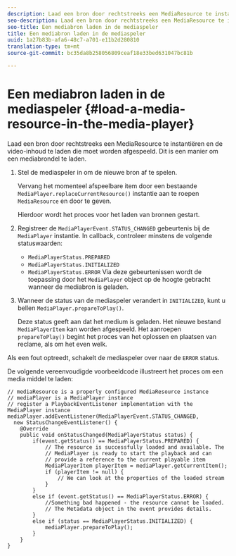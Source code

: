 ```yaml
---
description: Laad een bron door rechtstreeks een MediaResource te instantiëren en de video-inhoud te laden die moet worden afgespeeld. Dit is een manier om een mediabrondel te laden.
seo-description: Laad een bron door rechtstreeks een MediaResource te instantiëren en de video-inhoud te laden die moet worden afgespeeld. Dit is een manier om een mediabrondel te laden.
seo-title: Een mediabron laden in de mediaspeler
title: Een mediabron laden in de mediaspeler
uuid: 1a27b83b-afa6-48c7-a701-e11b2d280810
translation-type: tm+mt
source-git-commit: bc35da8b258056809ceaf18e33bed631047bc81b

---
```



# Een mediabron laden in de mediaspeler {#load-a-media-resource-in-the-media-player}

Laad een bron door rechtstreeks een MediaResource te instantiëren en de video-inhoud te laden die moet worden afgespeeld. Dit is een manier om een mediabrondel te laden.

1. Stel de mediaspeler in om de nieuwe bron af te spelen.

   Vervang het momenteel afspeelbare item door een bestaande `MediaPlayer.replaceCurrentResource()` instantie aan te roepen `MediaResource` en door te geven.

   Hierdoor wordt het proces voor het laden van bronnen gestart.

1. Registreer de `MediaPlayerEvent.STATUS_CHANGED` gebeurtenis bij de `MediaPlayer` instantie. In callback, controleer minstens de volgende statuswaarden:

   * `MediaPlayerStatus.PREPARED`
   * `MediaPlayerStatus.INITIALIZED`
   * `MediaPlayerStatus.ERROR`
   Via deze gebeurtenissen wordt de toepassing door het `MediaPlayer` object op de hoogte gebracht wanneer de mediabron is geladen.
1. Wanneer de status van de mediaspeler verandert in `INITIALIZED`, kunt u bellen `MediaPlayer.prepareToPlay()`.

   Deze status geeft aan dat het medium is geladen. Het nieuwe bestand `MediaPlayerItem` kan worden afgespeeld. Het aanroepen `prepareToPlay()` begint het proces van het oplossen en plaatsen van reclame, als om het even welk.

Als een fout optreedt, schakelt de mediaspeler over naar de `ERROR` status.

De volgende vereenvoudigde voorbeeldcode illustreert het proces om een media middel te laden:

```java>
// mediaResource is a properly configured MediaResource instance 
// mediaPlayer is a MediaPlayer instance 
// register a PlaybackEventListener implementation with the MediaPlayer instance 
mediaPlayer.addEventListener(MediaPlayerEvent.STATUS_CHANGED,  
  new StatusChangeEventListener() { 
    @Override 
    public void onStatusChanged(MediaPlayerStatus status) { 
        if(event.getStatus() == MediaPlayerStatus.PREPARED) { 
            // The resource is successfully loaded and available. The  
            // MediaPlayer is ready to start the playback and can 
            // provide a reference to the current playable item 
            MediaPlayerItem playerItem = mediaPlayer.getCurrentItem(); 
            if (playerItem != null) { 
                // We can look at the properties of the loaded stream 
            } 
        } 
        else if (event.getStatus() == MediaPlayerStatus.ERROR) { 
            //Something bad happened - the resource cannot be loaded. 
            // The Metadata object in the event provides details. 
        } 
        else if (status == MediaPlayerStatus.INITIALIZED) { 
            mediaPlayer.prepareToPlay(); 
        } 
    } 
} 
```
